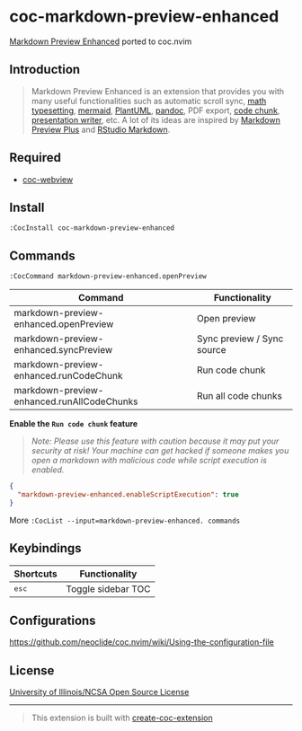# coc-markdown-preview-enhanced

[Markdown Preview Enhanced](https://shd101wyy.github.io/markdown-preview-enhanced/) ported to coc.nvim

## Introduction

> Markdown Preview Enhanced is an extension that provides you with many useful functionalities such as automatic scroll sync, [math typesetting](https://shd101wyy.github.io/markdown-preview-enhanced/#/math), [mermaid](https://shd101wyy.github.io/markdown-preview-enhanced/#/diagrams?id=mermaid), [PlantUML](https://shd101wyy.github.io/markdown-preview-enhanced/#/diagrams?id=plantuml), [pandoc](https://shd101wyy.github.io/markdown-preview-enhanced/#/pandoc), PDF export, [code chunk](https://shd101wyy.github.io/markdown-preview-enhanced/#/code-chunk), [presentation writer](https://rawgit.com/shd101wyy/markdown-preview-enhanced/master/docs/presentation-intro.html), etc. A lot of its ideas are inspired by [Markdown Preview Plus](https://github.com/atom-community/markdown-preview-plus) and [RStudio Markdown](http://rmarkdown.rstudio.com/).

## Required

- [coc-webview](https://github.com/weirongxu/coc-webview)

## Install

`:CocInstall coc-markdown-preview-enhanced`

## Commands

`:CocCommand markdown-preview-enhanced.openPreview`

| Command                                    | Functionality              |
| ------------------------------------------ | -------------------------- |
| markdown-preview-enhanced.openPreview      | Open preview               |
| markdown-preview-enhanced.syncPreview      | Sync preview / Sync source |
| markdown-preview-enhanced.runCodeChunk     | Run code chunk             |
| markdown-preview-enhanced.runAllCodeChunks | Run all code chunks        |

**Enable the `Run code chunk` feature**

> _Note: Please use this feature with caution because it may put your security at risk! Your machine can get hacked if someone makes you open a markdown with malicious code while script execution is enabled._

```json
{
  "markdown-preview-enhanced.enableScriptExecution": true
}
```

More `:CocList --input=markdown-preview-enhanced. commands`

## Keybindings

| Shortcuts      | Functionality      |
| -------------- | ------------------ |
| <kbd>esc</kbd> | Toggle sidebar TOC |

## Configurations

https://github.com/neoclide/coc.nvim/wiki/Using-the-configuration-file

## License

[University of Illinois/NCSA Open Source License](./LICENSE.md)

---

> This extension is built with [create-coc-extension](https://github.com/fannheyward/create-coc-extension)
